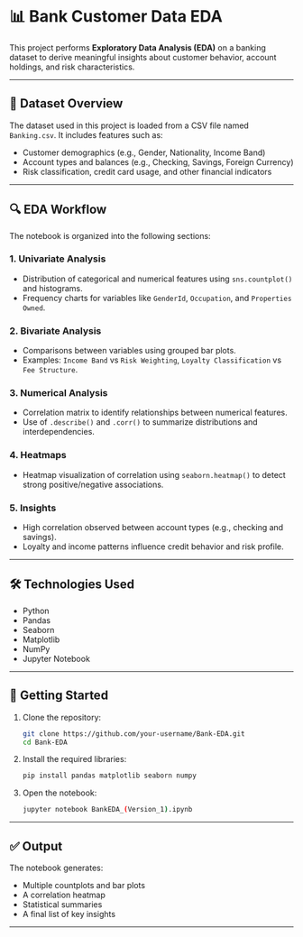 
# 📊 Bank Customer Data EDA

This project performs **Exploratory Data Analysis (EDA)** on a banking dataset to derive meaningful insights about customer behavior, account holdings, and risk characteristics.

---

## 📁 Dataset Overview

The dataset used in this project is loaded from a CSV file named `Banking.csv`. It includes features such as:

- Customer demographics (e.g., Gender, Nationality, Income Band)
- Account types and balances (e.g., Checking, Savings, Foreign Currency)
- Risk classification, credit card usage, and other financial indicators

---

## 🔍 EDA Workflow

The notebook is organized into the following sections:

### 1. Univariate Analysis
- Distribution of categorical and numerical features using `sns.countplot()` and histograms.
- Frequency charts for variables like `GenderId`, `Occupation`, and `Properties Owned`.

### 2. Bivariate Analysis
- Comparisons between variables using grouped bar plots.
- Examples: `Income Band` vs `Risk Weighting`, `Loyalty Classification` vs `Fee Structure`.

### 3. Numerical Analysis
- Correlation matrix to identify relationships between numerical features.
- Use of `.describe()` and `.corr()` to summarize distributions and interdependencies.

### 4. Heatmaps
- Heatmap visualization of correlation using `seaborn.heatmap()` to detect strong positive/negative associations.

### 5. Insights
- High correlation observed between account types (e.g., checking and savings).
- Loyalty and income patterns influence credit behavior and risk profile.

---

## 🛠 Technologies Used

- Python
- Pandas
- Seaborn
- Matplotlib
- NumPy
- Jupyter Notebook

---

## 🚀 Getting Started

1. Clone the repository:
   ```bash
   git clone https://github.com/your-username/Bank-EDA.git
   cd Bank-EDA
   ```

2. Install the required libraries:
   ```bash
   pip install pandas matplotlib seaborn numpy
   ```

3. Open the notebook:
   ```bash
   jupyter notebook BankEDA_(Version_1).ipynb
   ```

---

## ✅ Output

The notebook generates:
- Multiple countplots and bar plots
- A correlation heatmap
- Statistical summaries
- A final list of key insights

---

